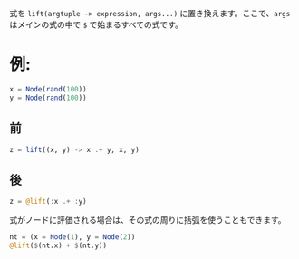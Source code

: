 式を `lift(argtuple -> expression, args...)` に置き換えます。ここで、`args` はメインの式の中で `$` で始まるすべての式です。

# 例:

```julia
x = Node(rand(100)) 
y = Node(rand(100))
```

## 前

```julia
z = lift((x, y) -> x .+ y, x, y)
```

## 後

```julia
z = @lift(:x .+ :y)
```

式がノードに評価される場合は、その式の周りに括弧を使うこともできます。

```julia
nt = (x = Node(1), y = Node(2))
@lift($(nt.x) + $(nt.y))
```
